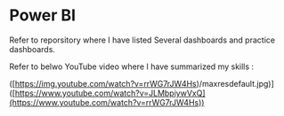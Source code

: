# Power BI
Refer to reporsitory where I have listed Several dashboards and practice dashboards.

Refer to belwo YouTube video where I have summarized my skills :


([https://img.youtube.com/watch?v=rrWG7rJW4Hs)/maxresdefault.jpg)]
([https://www.youtube.com/watch?v=JLMbpiywVxQ](https://www.youtube.com/watch?v=rrWG7rJW4Hs))
